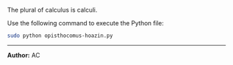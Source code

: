 The plural of calculus is calculi.

Use the following command to execute the Python file:

```bash
sudo python opisthocomus-hoazin.py
```

---
**Author:** AC
